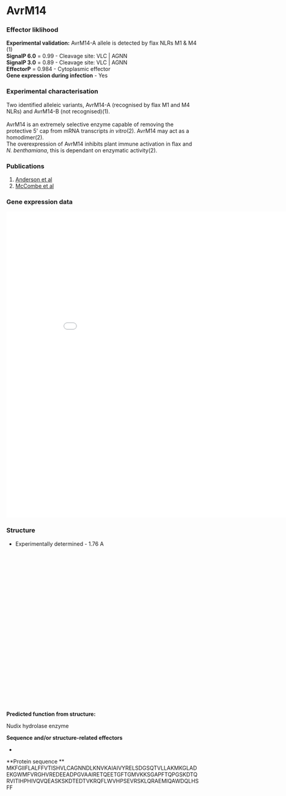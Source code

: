 # AvrM14

### Effector liklihood
**Experimental validation:** AvrM14-A allele is detected by flax NLRs M1 & M4 (1)<br>
**SignalP 6.0** = 0.99 - Cleavage site: VLC | AGNN<br>
**SignalP 3.0** = 0.89 - Cleavage site: VLC | AGNN<br>
**EffectorP** = 0.984 - Cytoplasmic effector<br>
**Gene expression during infection** - Yes<br>

### Experimental characterisation
Two identified alleleic variants, AvrM14-A (recognised by flax M1 and M4 NLRs) and AvrM14-B (not recognised)(1).<br>  
AvrM14 is an extremely selective enzyme capable of removing the protective 5' cap from mRNA transcripts _in vitro_(2). AvrM14 may act as a homodimer(2).<br>
The overexpression of AvrM14 inhibits plant immune activation in flax and _N. benthamiana_, this is dependant on enzymatic activity(2).<br>

### Publications 
1) [Anderson et al](https://doi.org/10.1186/s12864-016-3011-9)<br>
2) [McCombe et al](https://doi.org/10.1111/nph.18727)<br>

### Gene expression data

<iframe width="900" height="800" frameborder="0" scrolling="no" src="//plotly.com/~CarlM36/1.embed"></iframe>

### Structure 
- Experimentally determined - 1.76 A

<script src="https://3Dmol.org/build/3Dmol-min.js"></script>     
<script src="https://3Dmol.org/build/3Dmol.ui-min.js"></script>     

<div style="height: 400px; width: 800px; position: relative;" class='viewer_3Dmoljs' data-href='/assets/pdbs/8DPA.pdb' data-backgroundcolor='0xffffff' data-style='cartoon:color=spectrum'></div>

**Predicted function from structure:**

Nudix hydrolase enzyme 

**Sequence and/or structure-related effectors**

- 

**Protein sequence **<br>
MKFGIIFLALFFVTISHVLCAGNNDLKNVKAIAIVYRELSDGSQTVLLAKMKGLADEKGWMFVRGHVREDEEADPGVAAIRETQEETGFTGMVKKSGAPFTQPGSKDTQRVITIHPHIVQVQEASKSKDTEDTVKRQFLWVHPSEVRSKLQRAEMIQAWDQLHSFF
